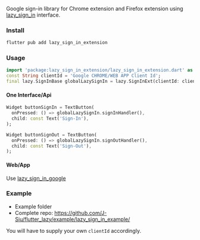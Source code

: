 Google sign-in library for Chrome extension and Firefox extension using [lazy_sign_in](https://pub.dev/packages/lazy_sign_in) interface.

### Install

```sh
flutter pub add lazy_sign_in_extension
```

### Usage

```dart
import 'package:lazy_sign_in_extension/lazy_sign_in_extension.dart' as lazy;
const String clientId = 'Google CHROME/WEB APP Client Id';
final lazy.SignInBase globalLazySignIn = lazy.SignInExt(clientId: clientId);
```

#### One Interface/Api

```dart
Widget buttonSignIn = TextButton(
  onPressed: () => globalLazySignIn.signInHandler(),
  child: const Text('Sign-In'),
);

Widget buttonSignOut = TextButton(
  onPressed: () => globalLazySignIn.signOutHandler(),
  child: const Text('Sign-Out'),
);
```

#### Web/App

Use [lazy_sign_in_google](https://pub.dev/packages/lazy_sign_in_google)

### Example

- Example folder
- Complete repo: https://github.com/J-Siu/flutter_lazy/example/lazy_sign_in_example/

You will have to supply your own `clientId` accordingly.
